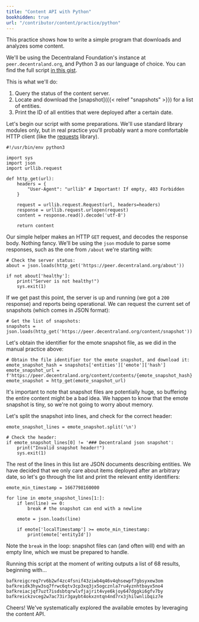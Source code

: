 ```yaml
---
title: "Content API with Python"
bookhidden: true
url: "/contributor/content/practice/python"
---
```


This practice shows how to write a simple program that downloads and analyzes some content.

We'll be using the Decentraland Foundation's instance at `peer.decentraland.org`, and Python 3 as our language of choice. You can find the full script [in this gist](https://gist.github.com/slezica/bbe58316c9cf09c22099eade87bcd49c).

This is what we'll do:

1. Query the status of the content server.
2. Locate and download the [snapshot]({{< relref "snapshots" >}}) for a list of entities.
3. Print the ID of all entities that were deployed after a certain date.

Let's begin our script with some preparations. We'll use standard library modules only, but in real practice you'll probably want a more comfortable HTTP client (like the [requests](https://github.com/psf/requests) library).

```python3
#!/usr/bin/env python3

import sys
import json
import urllib.request

def http_get(url):
    headers = {
        "User-Agent": "urllib" # Important! If empty, 403 Forbidden
    }

    request = urllib.request.Request(url, headers=headers)
    response = urllib.request.urlopen(request)
    content = response.read().decode('utf-8')

    return content
```

Our simple helper makes an HTTP `GET` request, and decodes the response body. Nothing fancy. We'll be using the `json` module to parse some responses, such as the one from `/about` we're starting with:

```python3
# Check the server status:
about = json.loads(http_get('https://peer.decentraland.org/about'))

if not about['healthy']:
    print("Server is not healthy!")
    sys.exit(1)
```

If we get past this point, the server is up and running (we got a `200` response) and reports being operational. We can request the current set of snapshots (which comes in JSON format):

```python3
# Get the list of snapshots:
snapshots = json.loads(http_get('https://peer.decentraland.org/content/snapshot'))
```

Let's obtain the identifier for the emote snapshot file, as we did in the manual practice above:

```python3
# Obtain the file identifier tor the emote snapshot, and download it:
emote_snapshot_hash = snapshots['entities']['emote']['hash']
emote_snapshot_url = f'https://peer.decentraland.org/content/contents/{emote_snapshot_hash}'
emote_snapshot = http_get(emote_snapshot_url)
```

It's important to note that snapshot files are potentially huge, so buffering the entire content might be a bad idea. We happen to know that the emote snapshot is tiny, so we're not going to worry about memory.

Let's split the snapshot into lines, and check for the correct header:

```python3
emote_snapshot_lines = emote_snapshot.split('\n')

# Check the header:
if emote_snapshot_lines[0] != '### Decentraland json snapshot':
    print("Invalid snapshot header!")
    sys.exit(1)
```

The rest of the lines in this list are JSON documents describing entities. We have decided that we only care about items deployed after an arbitrary date, so let's go through the list and print the relevant entity identifiers:

```python3
emote_min_timestamp = 1667798160000

for line in emote_snapshot_lines[1:]:
    if len(line) == 0:
        break # the snapshot can end with a newline

    emote = json.loads(line)

    if emote['localTimestamp'] >= emote_min_timestamp:
        print(emote['entityId'])
```

Note the `break` in the loop: snapshot files can (and often will) end with an empty line, which we must be prepared to handle.

Running this script at the moment of writing outputs a list of 68 results, beginning with...

```
bafkreigcreq7rv6b2wf4zc4fsnif43ziwb4q46v4qhsewpf7gbsyxew3om
bafkreidk3hyw3sq7frwc6qtv3cp3xq3jx5ogcznla7ru4yznhtbayx5no4
bafkreiacjqf7uzt7isdsbtqrwlvfjajrit4vye6kjoy647dggki6gfv7by
bafkreickzvceg2w7ac73ir3gaybt4okxzntqn4nd7rx3jhilwnlibqiz7e
```

Cheers! We've systematically explored the available emotes by leveraging the content API.